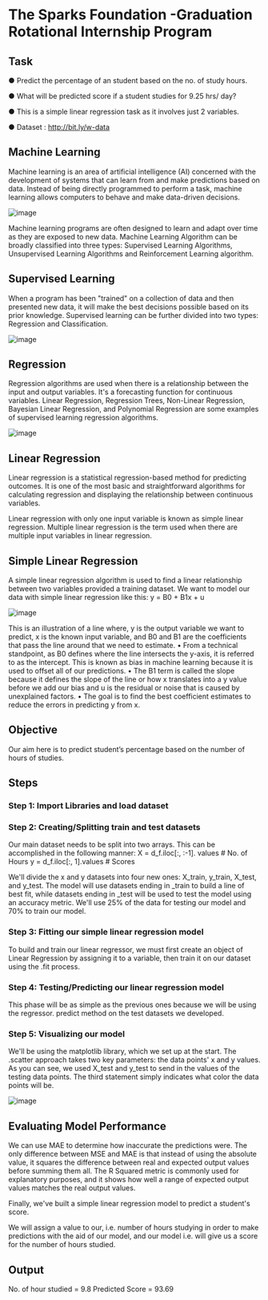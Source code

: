 #   The Sparks Foundation -Graduation Rotational Internship Program
## Task  
● Predict the percentage of an student based on the no. of study hours.

● What will be predicted score if a student studies for 9.25 hrs/ day?

● This is a simple linear regression task as it involves just 2 variables.

● Dataset : http://bit.ly/w-data


## Machine Learning

Machine learning is an area of artificial intelligence (AI) concerned with the development of systems that can learn from and make predictions based on data. Instead of being directly programmed to perform a task, machine learning allows computers to behave and make data-driven decisions. 

![image](https://user-images.githubusercontent.com/70087327/133468362-0d9fc91c-8995-4452-a72b-f2a3649e2930.png)


Machine learning programs are often designed to learn and adapt over time as they are exposed to new data. Machine Learning Algorithm can be broadly classified into three types: Supervised Learning Algorithms, Unsupervised Learning Algorithms and Reinforcement Learning algorithm.

## Supervised Learning


When a program has been "trained" on a collection of data and then presented new data, it will make the best decisions possible based on its prior knowledge. Supervised learning can be further divided into two types: Regression and Classification.

![image](https://user-images.githubusercontent.com/70087327/133468497-ba6200f2-9a8c-412c-88b9-2bf3854a11a5.png)

## Regression

Regression algorithms are used when there is a relationship between the input and output variables. It's a forecasting function for continuous variables. Linear Regression, Regression Trees, Non-Linear Regression, Bayesian Linear Regression, and Polynomial Regression are some examples of supervised learning regression algorithms.

![image](https://user-images.githubusercontent.com/70087327/133468656-ac1388c1-4790-45d3-98a1-48130451f6be.png)


## Linear Regression

Linear regression is a statistical regression-based method for predicting outcomes. It is one of the most basic and straightforward algorithms for calculating regression and displaying the relationship between continuous variables. 

Linear regression with only one input variable is known as simple linear regression. Multiple linear regression is the term used when there are multiple input variables in linear regression.

## Simple Linear Regression

A simple linear regression algorithm is used to find a linear relationship between two variables provided a training dataset. We want to model our data with simple linear regression like this: y = B0 + B1x + u

![image](https://user-images.githubusercontent.com/70087327/133468880-5b40afc2-a14f-4736-af02-fd8282a062ad.png)


This is an illustration of a line where, y is the output variable we want to predict, x is the known input variable, and B0 and B1 are the coefficients that pass the line around that we need to estimate. 
•	From a technical standpoint, as B0 defines where the line intersects the y-axis, it is referred to as the intercept. This is known as bias in machine learning because it is used to offset all of our predictions. 
•	The B1 term is called the slope because it defines the slope of the line or how x translates into a y value before we add our bias and u is the residual or noise that is caused by unexplained factors.
•	The goal is to find the best coefficient estimates to reduce the errors in predicting y from x.

## Objective
Our aim here is to predict student’s percentage based on the number of hours of studies. 

## Steps

### Step 1: Import Libraries and load dataset 
 
### Step 2: Creating/Splitting train and test datasets

Our main dataset needs to be split into two arrays. This can be accomplished in the following manner:
X = d_f.iloc[:, :-1]. values  # No. of Hours
y = d_f.iloc[:, 1].values  # Scores

We'll divide the x and y datasets into four new ones: X_train, y_train, X_test, and y_test. The model will use datasets ending in _train to build a line of best fit, while datasets ending in _test will be used to test the model using an accuracy metric. 
We'll use 25% of the data for testing our model and 70% to train our model.


### Step 3: Fitting our simple linear regression model

To build and train our linear regressor, we must first create an object of Linear Regression by assigning it to a variable, then train it on our dataset using the .fit process.

### Step 4: Testing/Predicting our linear regression model

This phase will be as simple as the previous ones because we will be using the regressor. predict method on the test datasets we developed.


### Step 5: Visualizing our model

We'll be using the matplotlib library, which we set up at the start.
The .scatter approach takes two key parameters: the data points' x and y values. As you can see, we used X_test and y_test to send in the values of the testing data points. The third statement simply indicates what color the data points will be. 

![image](https://user-images.githubusercontent.com/70087327/133466742-538b70d6-4de5-4912-bd0e-90392f0bdfe1.png)


## Evaluating Model Performance

We can use MAE to determine how inaccurate the predictions were. The only difference between MSE and MAE is that instead of using the absolute value, it squares the difference between real and expected output values before summing them all. The R Squared metric is commonly used for explanatory purposes, and it shows how well a range of expected output values matches the real output values. 

Finally, we've built a simple linear regression model to predict a student's score. 


We will assign a value to our, i.e. number of hours studying in order to make predictions with the aid of our model, and our model i.e. will give us a score for the number of hours studied.


## Output

No. of hour studied = 9.8
Predicted Score = 93.69








